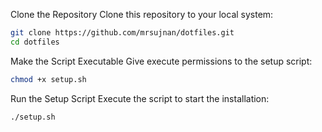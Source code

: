 Clone the Repository
Clone this repository to your local system:

```bash Copy code
git clone https://github.com/mrsujnan/dotfiles.git
cd dotfiles
```

Make the Script Executable
Give execute permissions to the setup script:

```bash Copy code
chmod +x setup.sh
```

Run the Setup Script
Execute the script to start the installation:

```bash Copy code
./setup.sh
```
